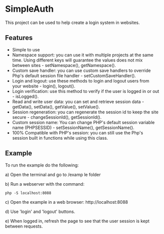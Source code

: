 # SimpleAuth
This project can be used to help create a login system in websites.

## Features

* Simple to use
* Namespace support: you can use it with multiple projects at the same time. Using different keys will guarantee the values does not mix between sites - setNamespace(), getNamespace().
* Custom save handler: you can use custom save handlers to override Php's default session file handler - setCustomSaveHandler().
* Login and logout: use these methods to login and logout users from your website - login(), logout().
* Login verification: use this method to verify if the user is logged in or out - isLogged().
* Read and write user data: you can set and retrieve session data - getData(), setData(), getValue(), setValue().
* Session regeneration: you can regenerate the session id to keep the site secure - changeSessionId(), getSessionId().
* Custom session name: You can change PHP's default session variable name (PHPSESSID) - setSessionName(), getSessionName().
* 100% Compatible with PHP's session: you can still use the Php's session built in functions while using this class.

## Example

To run the example do the following:

a) Open the terminal and go to /examp le folder

b) Run a webserver with the command:

<code>php -S localhost:8088</code>

c) Open the example in a web browser: http://localhost:8088

d) Use 'login' and 'logout' buttons.

e) When logged in, refresh the page to see that the user session is kept between requests.
